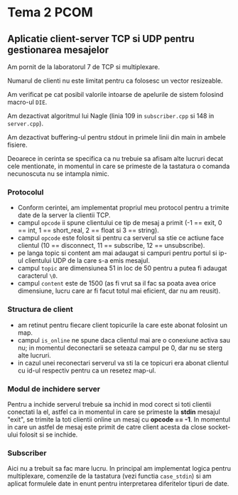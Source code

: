 # Tema 2 PCOM

## Aplicatie client-server TCP si UDP pentru gestionarea mesajelor

Am pornit de la laboratorul 7 de TCP si multiplexare.

Numarul de clienti nu este limitat pentru ca folosesc un vector resizeable.

Am verificat pe cat posibil valorile intoarse de apelurile de sistem folosind macro-ul `DIE`.

Am dezactivat algoritmul lui Nagle (linia 109 in `subscriber.cpp` si 148 in `server.cpp`).

Am dezactivat buffering-ul pentru stdout in primele linii din main in ambele fisiere.

Deoarece in cerinta se specifica ca nu trebuie sa afisam alte lucruri decat cele mentionate, in momentul in care se primeste de la tastatura o comanda necunoscuta nu se intampla nimic.

### Protocolul

- Conform cerintei, am implementat propriul meu protocol pentru a trimite date de la server la clientii TCP.
- campul `opcode` ii spune clientului ce tip de mesaj a primit (-1 == exit, 0 == int, 1 == short_real, 2 == float si 3 == string).
- campul `opcode` este folosit si pentru ca serverul sa stie ce actiune face clientul (10 == disconnect, 11 == subscribe, 12 == unsubscribe).
- pe langa topic si content am mai adaugat si campuri pentru portul si ip-ul clientului UDP de la care s-a emis mesajul.
- campul `topic` are dimensiunea 51 in loc de 50 pentru a putea fi adaugat caracterul `\0`.
- campul `content` este de 1500 (as fi vrut sa il fac sa poata avea orice dimensiune, lucru care ar fi facut totul mai eficient, dar nu am reusit).

### Structura de client

- am retinut pentru fiecare client topicurile la care este abonat folosint un map.
- campul `is_online` ne spune daca clientul mai are o conexiune activa sau nu; in momentul deconectarii se seteaza campul pe 0, dar nu se sterg alte lucruri.
- in cazul unei reconectari serverul va sti la ce topicuri era abonat clientul cu id-ul respectiv pentru ca un resetez map-ul.


### Modul de inchidere server

Pentru a inchide serverul trebuie sa inchid in mod corect si toti clientii conectati la el, astfel ca in momentul in care se primeste la **stdin** mesajul "exit", se trimite la toti clientii online un mesaj cu **opcode == -1**. In momentul in care un astfel de mesaj este primit de catre client acesta da close socket-ului folosit si se inchide.
 
### Subscriber

Aici nu a trebuit sa fac mare lucru.
In principal am implementat logica pentru multiplexare, comenzile de la tastatura (vezi functia `case_stdin`) si am aplicat formulele date in enunt pentru interpretarea diferitelor tipuri de date.
